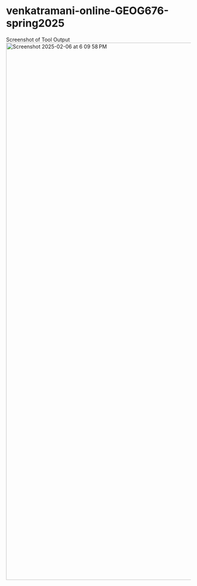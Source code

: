 # venkatramani-online-GEOG676-spring2025

Screenshot of Tool Output
<img width="1464" alt="Screenshot 2025-02-06 at 6 09 58 PM" src="https://github.com/user-attachments/assets/4d2999cf-030e-447a-b47a-83c09ea71ceb" />
